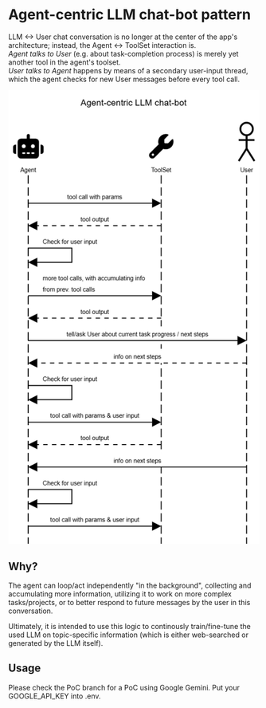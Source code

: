 # Agent-centric LLM chat-bot pattern

LLM <-> User chat conversation is no longer at the center of the app's architecture; instead, the Agent <-> ToolSet interaction is.  
*Agent talks to User* (e.g. about task-completion process) is merely yet another tool in the agent's toolset.  
*User talks to Agent* happens by means of a secondary user-input thread, which the agent checks for new User messages before every tool call.

![Sequence diagram of Agent-centric LLM chat-bot](agent-centric_llm_chat-bot.png)

## Why?
The agent can loop/act independently "in the background", collecting and accumulating more information, utilizing it to work on more complex tasks/projects, or to better respond to future messages by the user in this conversation.

Ultimately, it is intended to use this logic to continously train/fine-tune the used LLM on topic-specific information (which is either web-searched or generated by the LLM itself).

## Usage
Please check the PoC branch for a PoC using Google Gemini. Put your GOOGLE_API_KEY into .env.